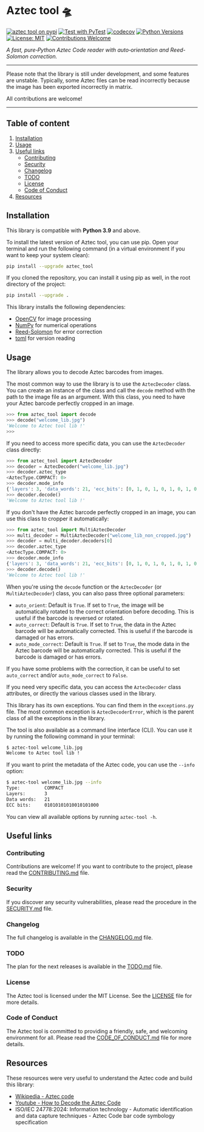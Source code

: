 # Aztec tool 🛸
[![aztec tool on pypi](https://badge.fury.io/py/aztec-tool.svg)](https://pypi.org/project/aztec-tool/)
[![Test with PyTest](https://github.com/mdevolde/aztec_tool/workflows/Test%20with%20PyTest/badge.svg)](https://github.com/mdevolde/aztec_tool/actions)
[![codecov](https://codecov.io/gh/mdevolde/aztec_tool/branch/master/graph/badge.svg)](https://codecov.io/gh/mdevolde/aztec_tool)
[![Python Versions](https://img.shields.io/pypi/pyversions/aztec-tool.svg)](https://devguide.python.org/versions/)
[![License: MIT](https://img.shields.io/badge/License-MIT-yellow.svg)](LICENSE)
[![Contributions Welcome](https://img.shields.io/badge/contributions-welcome-brightgreen.svg?style=flat)](https://github.com/mdevolde/aztec_tool/pulls)

*A fast, pure‑Python Aztec Code reader with auto‑orientation and Reed-Solomon correction.*

-------------

Please note that the library is still under development, and some features are unstable. Typically, some Aztec files can be read incorrectly because the image has been exported incorrectly in matrix.

All contributions are welcome!

-------------
## Table of content
1. [Installation](#installation)
2. [Usage](#usage)
3. [Useful links](#useful-links)
   - [Contributing](#contributing)
   - [Security](#security)
   - [Changelog](#changelog)
   - [TODO](#todo)
   - [License](#license)
   - [Code of Conduct](#code-of-conduct)
6. [Resources](#Resources)

## Installation

This library is compatible with **Python 3.9** and above.

To install the latest version of Aztec tool, you can use pip. Open your terminal and run the following command (in a virtual environment if you want to keep your system clean):

```bash
pip install --upgrade aztec_tool
```

If you cloned the repository, you can install it using pip as well, in the root directory of the project:

```bash
pip install --upgrade .
```

This library installs the following dependencies:
- [OpenCV](https://pypi.org/project/opencv-python/) for image processing
- [NumPy](https://pypi.org/project/numpy/) for numerical operations
- [Reed-Solomon](https://pypi.org/project/reedsolo/) for error correction
- [toml](https://pypi.org/project/toml/) for version reading

## Usage
The library allows you to decode Aztec barcodes from images.

The most common way to use the library is to use the `AztecDecoder` class. You can create an instance of the class and call the `decode` method with the path to the image file as an argument. With this class, you need to have your Aztec barcode perfectly cropped in an image.

```python
>>> from aztec_tool import decode
>>> decode("welcome_lib.jpg")
'Welcome to Aztec tool lib !'
>>>
```

If you need to access more specific data, you can use the `AztecDecoder` class directly:

```python
>>> from aztec_tool import AztecDecoder
>>> decoder = AztecDecoder("welcome_lib.jpg")
>>> decoder.aztec_type
<AztecType.COMPACT: 0>
>>> decoder.mode_info
{'layers': 3, 'data_words': 21, 'ecc_bits': [0, 1, 0, 1, 0, 1, 0, 1, 0, 1, 0, 0, 1, 0, 1, 0, 1, 0, 0, 0]}
>>> decoder.decode()
'Welcome to Aztec tool lib !'
```

If you don't have the Aztec barcode perfectly cropped in an image, you can use this class to cropper it automatically:
```python
>>> from aztec_tool import MultiAztecDecoder
>>> multi_decoder = MultiAztecDecoder("welcome_lib_non_cropped.jpg")
>>> decoder = multi_decoder.decoders[0]
>>> decoder.aztec_type
<AztecType.COMPACT: 0>
>>> decoder.mode_info
{'layers': 3, 'data_words': 21, 'ecc_bits': [0, 1, 0, 1, 0, 1, 0, 1, 0, 1, 0, 0, 1, 0, 1, 0, 1, 0, 0, 0]}
>>> decoder.decode()
'Welcome to Aztec tool lib !'
```

When you're using the `decode` function or the `AztecDecoder` (or `MultiAztecDecoder`) class, you can also pass three optional parameters:
- `auto_orient`: Default is `True`. If set to `True`, the image will be automatically rotated to the correct orientation before decoding. This is useful if the barcode is reversed or rotated.
- `auto_correct`: Default is `True`. If set to `True`, the data in the Aztec barcode will be automatically corrected. This is useful if the barcode is damaged or has errors.
- `auto_mode_correct`: Default is `True`. If set to `True`, the mode data in the Aztec barcode will be automatically corrected. This is useful if the barcode is damaged or has errors.

If you have some problems with the correction, it can be useful to set `auto_correct` and/or `auto_mode_correct` to `False`.

If you need very specific data, you can access the `AztecDecoder` class attributes, or directly the various classes used in the library.

This library has its own exceptions. You can find them in the `exceptions.py` file. The most common exception is `AztecDecoderError`, which is the parent class of all the exceptions in the library.

The tool is also available as a command line interface (CLI). You can use it by running the following command in your terminal:

```bash
$ aztec-tool welcome_lib.jpg
Welcome to Aztec tool lib !
```

If you want to print the metadata of the Aztec code, you can use the `--info` option:

```bash
$ aztec-tool welcome_lib.jpg --info
Type:         COMPACT
Layers:       3
Data words:   21
ECC bits:     01010101010010101000
```

You can view all available options by running `aztec-tool -h`.

## Useful links
### Contributing
Contributions are welcome! If you want to contribute to the project, please read the [CONTRIBUTING.md](CONTRIBUTING.md) file.

### Security
If you discover any security vulnerabilities, please read the procedure in the [SECURITY.md](SECURITY.md) file.

### Changelog
The full changelog is available in the [CHANGELOG.md](CHANGELOG.md) file.

### TODO
The plan for the next releases is available in the [TODO.md](TODO.md) file.

### License
The Aztec tool is licensed under the MIT License. See the [LICENSE](LICENSE) file for more details.

### Code of Conduct
The Aztec tool is committed to providing a friendly, safe, and welcoming environment for all. Please read the [CODE_OF_CONDUCT.md](CODE_OF_CONDUCT.md) file for more details.

## Resources
These resources were very useful to understand the Aztec code and build this library:
- [Wikipedia - Aztec code](https://en.wikipedia.org/wiki/Aztec_Code)
- [Youtube - How to Decode the Aztec Code](https://www.youtube.com/watch?v=xtlqYx6e1TE)
- ISO/IEC 24778:2024: Information technology - Automatic identification and data capture techniques - Aztec Code bar code symbology specification

